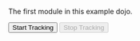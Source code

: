 The first module in this example dojo.


<button id="startTracking">Start Tracking</button>
<button id="stopTracking" disabled>Stop Tracking</button>

<script>
        document.addEventListener("DOMContentLoaded", function () {
            const startButton = document.getElementById("startTracking");
            const stopButton = document.getElementById("stopTracking");
            const trackingStatus = document.getElementById("trackingStatus");
            const canvas = document.getElementById("gazeCanvas");
            const ctx = canvas.getContext("2d");
            let gazeData = [];

            startButton.addEventListener("click", function () {
                webgazer.setGazeListener((data, elapsedTime) => {
                    if (data) {
                        console.log(`Gaze X: ${data.x}, Gaze Y: ${data.y}, Time: ${elapsedTime}ms`);
                        gazeData.push({ x: data.x, y: data.y, time: elapsedTime });

                        // Draw gaze points on canvas
                        ctx.fillStyle = "red";
                        ctx.beginPath();
                        ctx.arc(data.x, data.y, 5, 0, 2 * Math.PI);
                        ctx.fill();
                    }
                }).begin();
                
                webgazer.showPredictionPoints(true);
                startButton.disabled = true;
                stopButton.disabled = false;
                trackingStatus.innerHTML = "Tracking: <span style='color: green;'>ON</span>";
            });

            stopButton.addEventListener("click", function () {
                webgazer.end();
                startButton.disabled = false;
                stopButton.disabled = true;
                trackingStatus.innerHTML = "Tracking: <span style='color: red;'>OFF</span>";

                // Send gaze data to backend
                sendDataToServer(gazeData);
            });

            function sendDataToServer(data) {
                fetch("https://yourserver.com/save_gaze_data.php", {
                    method: "POST",
                    headers: { "Content-Type": "application/json" },
                    body: JSON.stringify({ gazeData: data }),
                })
                .then(response => response.json())
                .then(result => console.log("Data saved:", result))
                .catch(error => console.error("Error sending data:", error));
            }
        });
    </script>
